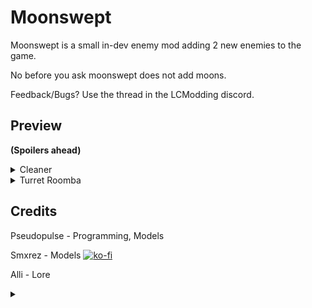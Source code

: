 # Moonswept

Moonswept is a small in-dev enemy mod adding 2 new enemies to the game.

No before you ask moonswept does not add moons.

Feedback/Bugs? Use the thread in the LCModding discord.

## Preview

**(Spoilers ahead)**

<details>
  <summary>Cleaner</summary>

![](https://i.postimg.cc/prrTqdNT/Joe-Good-Meal-fotor-bg-remover-20240416145827.png)

```
S.D.L (Sigurd’s Danger Level): 5%

The Cleaners are small, aerial machines that were built to handle infestation within the facilities. They slowly roam around the building, dispensing a fog of highly concentrated TZP chemicals. The purpose of this fog was to kill invasive insects, however they seem to have long since grown resistant to it, even using it to their advantage at times as a place to hide.

When first encountering this machine, we saw tons of thick fog, so we decided to take a risk and venture through it. We couldn’t see a thing,  and we could barely breathe. It seems to give a much stronger effect compared to our TZP inhalers, and we struggled to walk well after. Once we got to the other side of the fog, we encountered the cleaner, releasing the gas as it sporadically flew around. When one of us struck the machine, it released a large amount of the chemical and quickly darted away.

There seems to be no evidence of who made these devices.
```

</details>

<details>
  <summary>Turret Roomba</summary>

![](https://i.postimg.cc/bv2NG5xG/Turret-roombba-removebg-preview.png)

```
S.D.L (Sigurd’s Danger Level): 65%

This joke of a machine is what I've come to call the Mobile Turret.

It patrols the halls of the facilities, beaming a red spotlight from the tip of its barrel. It aimlessly roams around, until it spots a person. Once it gets within a short range of its target, it stops moving, aims, then starts firing. Thankfully, it’s much weaker in damage and slower to lock on than a normal turret. However, the turret also seems to have a tighter, longer range than its stationary counterpart, able to gun down entire an entire hallway. It seems to stop attempting to aim once it begins firing, just shooting indiscriminately in that direction. However, still keep your guard up around this thing, for if you underestimate it, your life may come to an end quickly.

The exterior of the machine seems to be identical to the stationary turrets we find around the facilities, and its mobile mount has no identifying information on who may have modified it.
```

</details>

## Credits

Pseudopulse - Programming, Models

Smxrez - Models [![ko-fi](https://i.postimg.cc/kGvcFfm9/64f1a9ddd0246590df69e9ef-ko-fi-logo-02-p-500-2.png)](https://ko-fi.com/smxrez)

Alli - Lore

<details>
  <summary></summary>

![](https://i.postimg.cc/g07GZDB7/MOONSWEEP.gif)

</details>